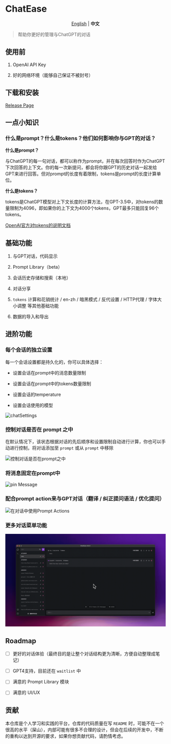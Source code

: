 
# ChatEase

<p align="center">
    <a href="./README.md">English</a> | <b>中文</b>
</p>

>帮助你更好的管理与ChatGPT的对话

## 使用前

1. OpenAI API Key

2. 好的网络环境（能够自己保证不被封号）

## 下载和安装

[Release Page](https://github.com/gyuannn/ChatEase/releases/)

## 一点小知识

### 什么是prompt？什么是tokens？他们如何影响你与GPT的对话？

**什么是prompt？**

与ChatGPT的每一句对话，都可以称作为prompt，并在每次回答时作为ChatGPT下次回答的上下文。你的每一次新提问，都会将你跟GPT的历史对话一起发给GPT来进行回答。但对prompt的长度有着限制，tokens是prompt的长度计算单位。

**什么是tokens？**

tokens是ChatGPT模型对上下文长度的计算方法，在GPT-3.5中，对tokens的数量限制为4096，即如果你的上下文为4000个tokens，GPT最多只能回复96个tokens。

[OpenAI官方对tokens的说明文档](https://help.openai.com/en/articles/4936856-what-are-tokens-and-how-to-count-them)

## 基础功能

1. 与GPT对话，代码显示

2. Prompt Library（beta）

3. 会话历史存储和搜索（本地）

4. 对话分享

5. `tokens` 计算和花销统计 / en-zh / 暗黑模式 / 反代设置 / HTTP代理 / 字体大小调整 等其他基础功能

6. 数据的导入和导出

## 进阶功能

### 每个会话的独立设置

每一个会话设置都是持久化的，你可以具体选择：

* 设置会话在prompt中的消息数量限制

* 设置会话在prompt中的tokens数量限制

* 设置会话的temperature

* 设置会话使用的模型

![chatSettings](./docs/gifs/chatSettings.gif)

### 控制对话是否在 prompt 之中

在默认情况下，该状态根据对话的先后顺序和设置限制自动进行计算，你也可以手动进行控制，将对话添加至  `prompt` 或从 `prompt` 中移除

![控制对话是否在prompt之中](./docs/gifs/toggleMessageInPrompt.gif)

### 将消息固定在prompt中

![pin Message](./docs/gifs/pinMessage.gif)

### 配合prompt action来与GPT对话（翻译 / 纠正提问语法 / 优化提问）

![在对话中使用Prompt Actions](./docs/gifs/useActionsInChat.gif)

### 更多对话菜单功能

![chatMenu](./docs/gifs/chatMenu.gif)

## Roadmap

- [ ] 更好的对话体验（最终目的是让整个对话结构更为清晰，方便自动整理成笔记）

- [ ] GPT4支持，目前还在 `waitlist` 中

- [ ] 满意的 Prompt Library 模块

- [ ] 满意的 UI/UX

## 贡献

本仓库是个人学习和实践的平台，仓库的代码质量在写 `README` 时，可能不在一个很高的水平（屎山），内部可能有很多不合理的设计，但会在后续的开发中，不断的重构以达到开源的要求，如果你想贡献代码，请酌情考虑。
